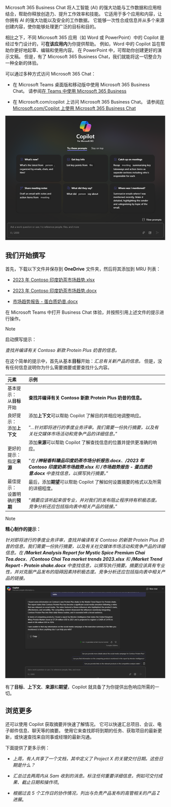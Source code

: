 
Microsoft 365 Business Chat 将人工智能 (AI) 的强大功能与工作数据和应用相结合，帮助你释放创造力、提升工作效率和技能。 它适用于多个应用和内容，让你拥有 AI 的强大功能以及安全的工作数据。 它能够一次性合成信息并从多个来源创建内容，使你能够处理更广泛的目标和目的。

相比之下，不同 Microsoft 365 应用（如 Word 或 PowerPoint）中的 Copilot 是经过专门设计的，可**在该应用内**为你提供帮助。 例如，Word 中的 Copilot 旨在帮助你更好地起草、编辑和使用内容。 在 PowerPoint 中，可帮助你创建更好的演示文稿。 但是，有了 Microsoft 365 Business Chat，我们就能将这一切整合为一种全新的体验。

可以通过多种方式访问 Microsoft 365 Chat：

- 在 Microsoft Teams 桌面版和移动版中使用 Microsoft 365 Business Chat。 请参阅[在 Teams 中使用 Microsoft 365 Business](https://support.microsoft.com/topic/open-microsoft-365-chat-in-teams-c6de0a62-4f9e-479d-b5f2-af036e342181)

- 在 Microsoft.com/copilot 上访问 Microsoft 365 Business Chat。 请参阅[在 Microsoft.com/Copilot 上使用 Microsoft 365 Business Chat](https://support.microsoft.com/topic/use-microsoft-365-chat-at-microsoft365-com-or-in-the-microsoft-365-office-app-4a2538f9-962f-4c7c-a368-f6006bc13d6f)

![Teams 中 Copilot 聊天体验的屏幕截图](../media/copilot-chat-experience-teams.png)


## 我们开始撰写

首先，下载以下文件并保存到 **OneDrive** 文件夹，然后将其添加到 MRU 列表：

- [2023 年 Contoso 印度奶茶市场趋势.xlsx](https://go.microsoft.com/fwlink/?linkid=2268822)

- [2023 年 Contoso 印度奶茶市场趋势.docx](https://go.microsoft.com/fwlink/?linkid=2269122)

- [市场趋势报告 - 蛋白质奶昔.docx](https://go.microsoft.com/fwlink/?linkid=2268827)

在 Microsoft Teams 中打开 Business Chat 体验，并按照引用上述文件的提示进行操作。

> [!NOTE]
> 启动撰写提示：
>
> _查找并编译有关 Contoso 新款 Protein Plus 奶昔的信息。_

在这个简单的提示中，首先从基本**目标**开始：_汇总有关新产品的信息。_ 但是，没有任何信息说明你为什么需要摘要或要查找什么内容。

| 元素 | 示例 |
| :------ | :------- |
| 基本提示： <br>从**目标**开始 | **查找并编译有关 Contoso 新款 Protein Plus 奶昔的信息。** |
| 良好提示： <br>添加**上下文** | 添加**上下文**可以帮助 Copilot 了解目的并相应地调整响应。<br><br>“_...针对即将进行的季度业务评审。我们需要一份执行摘要，以及有关社交媒体市场活动和竞争产品的详细信息。_” |
| 更好的提示： <br>指定**来源** | 添加**来源**可以帮助 Copilot 了解查找信息的位置并提供更准确的响应。<br><br>“_在 **/神秘香料臻品印度奶茶市场分析报告.docx**、**/2023 年 Contoso 印度奶茶市场趋势.xlsx** 和 **/市场趋势报告 - 蛋白质奶昔.docx** 中查找信息，以撰写执行摘要。_” |
| 最佳提示： <br>设置明确的**预期** | 最后，添加**期望**可以帮助 Copilot 了解如何设置摘要的格式以及所需的详细程度。<br><br>“_摘要应该听起来很专业，并对我们的发布阻止程序持有积极态度。竞争分析还应包括指向表中相关产品的链接。_” |

> [!NOTE]
> **精心制作的提示：**
>
> _针对即将进行的季度业务评审，查找并编译有关 Contoso 的新款 Protein Plus 奶昔的信息。我们需要一份执行摘要，以及有关社交媒体市场活动和竞争产品的详细信息。在 **/Market Analysis Report for Mystic Spice Premium Chai Tea.docx**、**/Contoso Chai Tea market trends 2023.xlsx** 和 **/Market Trend Report - Protein shake.docx** 中查找信息，以撰写执行摘要。摘要应该具有专业性，并对克服产品发布的阻碍因素持积极态度。竞争分析还应包括指向表中相关产品的链接。_

[![使用 Teams 中的 Copilot 聊天体验创建的提示结果的屏幕截图。](../media/copilot-chat-results-teams.png)](../media/copilot-chat-results-teams.png#lightbox)

有了**目标**、**上下文**、**来源**和**期望**，Copilot 就具备了为你提供出色响应所需的一切。

## 浏览更多

还可以使用 Copilot 获取摘要并快速了解情况。 它可以快速汇总项目、会议、电子邮件信息、聊天等的摘要。 使用它来查找即将到期的任务、获取项目的最新更新，或快速查找来自同事或经理的最新沟通。

下面提供了更多示例：

- _上周，有人共享了一个文档，其中定义了 Project X 的关键交付日期。这些日期是什么？_

- _汇总过去两周内从 Sam 收到的消息。标注任何重要详细信息，例如可交付成果、截止日期和操作项_。

- _根据过去 5 个工作日的协作情况，列出与负责产品发布的高管相关的产品 Z 进展_。